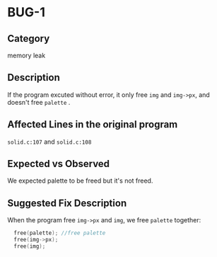 # BUG-1
## Category
memory leak

## Description
If the program excuted without error, it only free `img` and `img->px`, and doesn't free `palette` .

## Affected Lines in the original program
`solid.c:107` and `solid.c:108`

## Expected vs Observed
We expected palette to be freed but it's not freed.

## Suggested Fix Description
When the program free `img->px` and `img`, we free `palette` together:
```c
  free(palette); //free palette
  free(img->px);
  free(img);
```